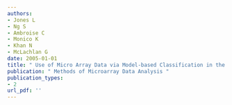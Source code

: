 ```yaml
---
authors: 
- Jones L 
- Ng S 
- Ambroise C 
- Monico K 
- Khan N 
- McLachlan G 
date: 2005-01-01
title: " Use of Micro Array Data via Model-based Classification in the Study and Prediction of Survival from Lung Cancer "
publication: " Methods of Microarray Data Analysis "
publication_types:
- 2
url_pdf: ''
---
```

